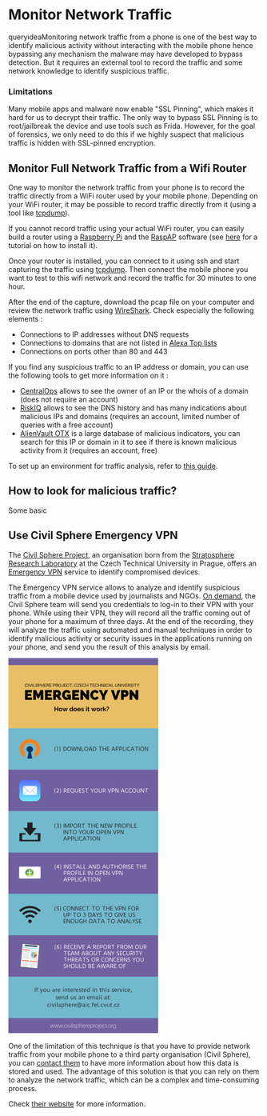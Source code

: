 # Monitor Network Traffic

&#x20;queryideaMonitoring network traffic from a phone is one of the best way to identify malicious activity without interacting with the mobile phone hence bypassing any mechanism the malware may have developed to bypass detection. But it requires an external tool to record the traffic and some network knowledge to identify suspicious traffic.

### Limitations

Many mobile apps and malware now enable "SSL Pinning", which makes it hard for us to decrypt their traffic. The only way to bypass SSL Pinning is to root/jailbreak the device and use tools such as Frida. However, for the goal of forensics, we only need to do this if we highly suspect that malicious traffic is hidden with SSL-pinned encryption.

## Monitor Full Network Traffic from a Wifi Router

One way to monitor the network traffic from your phone is to record the traffic directly from a WiFi router used by your mobile phone. Depending on your WiFi router, it may be possible to record traffic directly from it (using a tool like [tcpdump](https://www.tcpdump.org)).

If you cannot record traffic using your actual WiFi router, you can easily build a router using a [Raspberry Pi](https://www.raspberrypi.org) and the [RaspAP](https://raspap.com) software (see [here](https://howtoraspberrypi.com/create-a-wi-fi-hotspot-in-less-than-10-minutes-with-pi-raspberry/) for a tutorial on how to install it).

Once your router is installed, you can connect to it using ssh and start capturing the traffic using [tcpdump](https://www.tcpdump.org). Then connect the mobile phone you want to test to this wifi network and record the traffic for 30 minutes to one hour.

After the end of the capture, download the pcap file on your computer and review the network traffic using [WireShark](https://www.wireshark.org). Check especially the following elements :

* Connections to IP addresses without DNS requests
* Connections to domains that are not listed in [Alexa Top lists](https://www.alexa.com/siteinfo)
* Connections on ports other than 80 and 443

If you find any suspicious traffic to an IP address or domain, you can use the following tools to get more information on it :

* [CentralOps](https://centralops.net/co/) allows to see the owner of an IP or the whois of a domain (does not require an account)
* [RiskIQ](https://community.riskiq.com/home) allows to see the DNS history and has many indications about malicious IPs and domains (requires an account, limited number of queries with a free account)
* [AlienVault OTX](https://otx.alienvault.com) is a large database of malicious indicators, you can search for this IP or domain in it to see if there is known malicious activity from it (requires an account, free)

To set up an environment for traffic analysis, refer to [this guide](https://mobile-security.gitbook.io/mobile-security-testing-guide/general-mobile-app-testing-guide/0x04f-testing-network-communication).

## How to look for malicious traffic?

Some basic&#x20;

## Use Civil Sphere Emergency VPN

The [Civil Sphere Project](https://www.civilsphereproject.org/what-we-do), an organisation born from the [Stratosphere Research Laboratory](https://www.stratosphereips.org) at the Czech Technical University in Prague, offers an [Emergency VPN](https://www.civilsphereproject.org/emergency-vpn) service to identify compromised devices.

The Emergency VPN service allows to analyze and identify suspicious traffic from a mobile device used by journalists and NGOs. [On demand](https://www.civilsphereproject.org/get-started), the Civil Sphere team will send you credentials to log-in to their VPN with your phone. While using their VPN, they will record all the traffic coming out of your phone for a maximum of three days. At the end of the recording, they will analyze the traffic using automated and manual techniques in order to identify malicious activity or security issues in the applications running on your phone, and send you the result of this analysis by email.

![](../img/emergencyvpn.png)

One of the limitation of this technique is that you have to provide network traffic from your mobile phone to a third party organisation (Civil Sphere), you can [contact them](https://www.civilsphereproject.org/get-started) to have more information about how this data is stored and used. The advantage of this solution is that you can rely on them to analyze the network traffic, which can be a complex and time-consuming process.

Check [their website](https://www.civilsphereproject.org/emergency-vpn) for more information.
